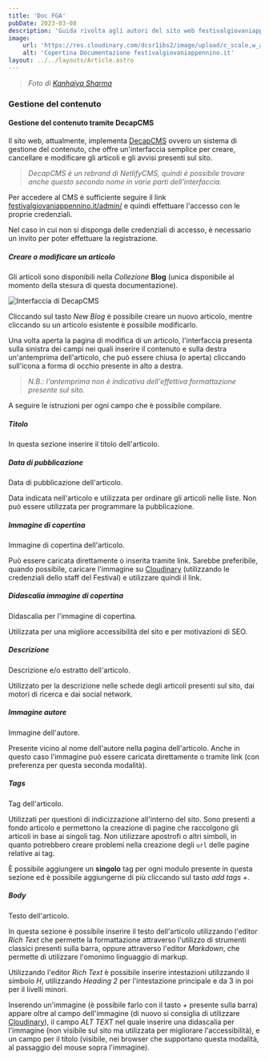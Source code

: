 ```yaml
---
title: 'Doc FGA'
pubDate: 2023-03-08
description: 'Guida rivolta agli autori del sito web festivalgiovaniappennino.it'
image:
    url: 'https://res.cloudinary.com/dcsr1ibs2/image/upload/c_scale,w_auto/dpr_auto/q_auto/f_auto/v1678547019/IamLucaM/projects/fgadocs/fgadocs-cover.jpg'
    alt: 'Copertina Documentazione festivalgiovaniappennino.it'
layout: ../../layouts/Article.astro
---
```

> _Foto di <a href="https://unsplash.com/@kanhaiyasharma?utm_source=unsplash&utm_medium=referral&utm_content=creditCopyText" target="_blank" rel="noreferrer noopener nofollow">Kanhaiya Sharma</a>_

### Gestione del contenuto

#### Gestione del contenuto tramite DecapCMS

Il sito web, attualmente, implementa <a href="https://decapcms.org" target="_blank" rel="nofollow noopener noreferrer">DecapCMS</a> ovvero un sistema di gestione del contenuto, che offre un'interfaccia semplice per creare, cancellare e modificare gli articoli e gli avvisi presenti sul sito.

> _DecapCMS è un rebrand di NetlifyCMS, quindi è possibile trovare anche questo secondo nome in varie parti dell'interfaccia._

Per accedere al CMS è sufficiente seguire il link <a href="https://festivalgiovaniappennino.it/admin/" target="_blank" rel="noopener">festivalgiovaniappennino.it/admin/</a> e quindi effettuare l'accesso con le proprie credenziali.

Nel caso in cui non si disponga delle credenziali di accesso, è necessario un invito per poter effettuare la registrazione.

##### Creare o modificare un articolo

Gli articoli sono disponibili nella _Collezione_ **Blog** (unica disponibile al momento della stesura di questa documentazione). 

![Interfaccia di DecapCMS](https://res.cloudinary.com/dcsr1ibs2/image/upload/c_scale,w_auto/dpr_auto/q_auto/f_auto/v1678547019/IamLucaM/projects/fgadocs/decapcms-interface.png "Interfacccia di DecapCMS")

Cliccando sul tasto _New Blog_ è possibile creare un nuovo articolo, mentre cliccando su un articolo esistente è possibile modificarlo.

Una volta aperta la pagina di modifica di un articolo, l'interfaccia presenta sulla sinistra dei campi nei quali inserire il contenuto e sulla destra un'antemprima dell'articolo, che può essere chiusa (o aperta) cliccando sull'icona a forma di occhio presente in alto a destra.

> _N.B.: l'antemprima non è indicativa dell'effettiva formattazione presente sul sito._

A seguire le istruzioni per ogni campo che è possibile compilare.

##### Titolo

In questa sezione inserire il titolo dell'articolo.

##### Data di pubblicazione

Data di pubblicazione dell'articolo.

Data indicata nell'articolo e utilizzata per ordinare gli articoli nelle liste. Non può essere utilizzata per programmare la pubblicazione.

##### Immagine di copertina

Immagine di copertina dell'articolo.

Può essere caricata direttamente o inserita tramite link. Sarebbe preferibile, quando possibile, caricare l'immagine su <a href="https://cloudinary.com" target="_blank" rel="nofollow noopener noreferrer">Cloudinary</a> (utilizzando le credenziali dello staff del Festival) e utilizzare quindi il link.

##### Didascalia immagine di copertina

Didascalia per l'immagine di copertina.

Utilizzata per una migliore accessibilità del sito e per motivazioni di SEO.

##### Descrizione

Descrizione e/o estratto dell'articolo.

Utilizzato per la descrizione nelle schede degli articoli presenti sul sito, dai motori di ricerca e dai social network.

##### Immagine autore

Immagine dell'autore.

Presente vicino al nome dell'autore nella pagina dell'articolo. Anche in questo caso l'immagine può essere caricata direttamente o tramite link (con preferenza per questa seconda modalità).

##### Tags

Tag dell'articolo.

Utilizzati per questioni di indicizzazione all'interno del sito. Sono presenti a fondo articolo e permettono la creazione di pagine che raccolgono gli articoli in base ai singoli tag. Non utilizzare apostrofi o altri simboli, in quanto potrebbero creare problemi nella creazione degli ```url``` delle pagine relative ai tag.

È possibile aggiungere un **singolo** tag per ogni modulo presente in questa sezione ed è possibile aggiungerne di più cliccando sul tasto _add tags +_.

##### Body

Testo dell'articolo.

In questa sezione è possibile inserire il testo dell'articolo utilizzando l'editor _Rich Text_ che permette la formattazione attraverso l'utilizzo di strumenti classici presenti sulla barra, oppure attraverso l'editor _Markdown_, che permette di utilizzare l'omonimo linguaggio di markup.

Utilizzando l'editor _Rich Text_ è possibile inserire intestazioni utilizzando il simbolo _H_, utilizzando _Heading 2_ per l'intestazione principale e da 3 in poi per il livelli minori.

Inserendo un'immagine (è possibile farlo con il tasto _+_ presente sulla barra) appare oltre al campo dell'immagine (di nuovo si consiglia di utilizzare <a href="https://cloudinary.com" target="_blank" rel="nofollow noopener noreferrer">Cloudinary</a>), il campo _ALT TEXT_ nel quale inserire una didascalia per l'immagine (non visibile sul sito ma utilizzata per migliorare l'accessibilità), e un campo per il titolo (visibile, nei browser che supportano questa modalità, al passaggio del mouse sopra l'immagine).

